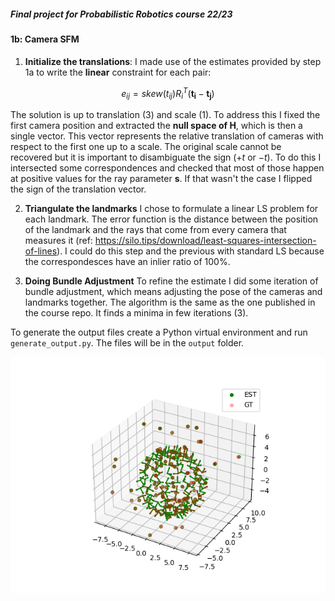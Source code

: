 ##### Final project for Probabilistic Robotics course 22/23
#### 1b: Camera SFM

1) **Initialize the translations**:
I made use of the estimates provided by step 1a to write the **linear** constraint for each pair: 
```math
e_{ij} = skew(t_{ij})R_i^T(\mathbf{t_i}-\mathbf{t_j})
```
The solution is up to translation (3) and scale (1). To address this I fixed the first camera position and extracted the **null space of H**, which is then a single vector. This vector represents the relative translation of cameras with respect to the first one up to a scale. The original scale cannot be recovered but it is important to disambiguate the sign ($+t$ or $-t$). To do this I intersected some correspondences and checked that most of those happen at positive values for the ray parameter **s**. If that wasn't the case I flipped the sign of the translation vector.

2) **Triangulate the landmarks**
I chose to formulate a linear LS problem for each landmark. The error function is the distance between the position of the landmark and the rays that come from every camera that measures it (ref: https://silo.tips/download/least-squares-intersection-of-lines). I could do this step and the previous with standard LS because the correspondesces have an inlier ratio of $100$%.

3) **Doing Bundle Adjustment**
To refine the estimate I did some iteration of bundle adjustment, which means adjusting the pose of the cameras and landmarks together. The algorithm is the same as the one published in the course repo. It finds a minima in few iterations (3). 

To generate the output files create a Python virtual environment and run `generate_output.py`. The files will be in the `output` folder.

![Alt text](./plots/datasets.png "dataset")
